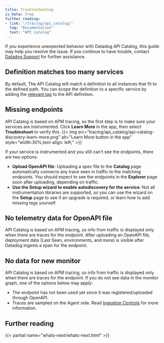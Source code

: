 ```yaml
---
title: Troubleshooting
is_beta: true
further_reading:
- link: "/tracing/api_catalog/"
  tag: "Documentation"
  text: "API Catalog"
---
```


If you experience unexpected behavior with Datadog API Catalog, this guide may help you resolve the issue. If you continue to have trouble, contact [Datadog Support][1] for further assistance.

## Definition matches too many services

By default, The API Catalog will match a definition to all instances that fit to the defined path.
You can scope the definition to a specific service by adding the [relevant tag][4] to the API definition.

## Missing endpoints

API Catalog is based on APM tracing, so the first step is to make sure your services are instrumented. Click **Learn More** in the app, then select **Troubleshoot** to verify this.
{{< img src="tracing/api_catalog/api-catalog-discovery-learn-more.png" alt="Learn More button in the app" style="width:30%;text-align: left;" >}}

If your service is instrumented and you still can't see the endpoints, there are two options:
- **Upload OpenAPI file**: Uploading a spec file to the **Catalog** page automatically connects any trace seen in traffic to the matching endpoints. You should expect to see the endpoints in the **Explorer** page soon after uploading, depending on traffic.
- **Use the Setup wizard to enable autodiscovery for the service**: Not all instrumentation libraries are supported, so you can use the wizard on the **Setup** page to see if an upgrade is required, or learn how to add missing tags yourself.

## No telemetry data for OpenAPI file

API Catalog is based on APM tracing, so info from traffic is displayed only when there are traces for the endpoint. After uploading an OpenAPI file, deployment data (Last Seen, environments, and more) is visible after Datadog ingests a span for the endpoint.

## No data for new monitor

API Catalog is based on APM tracing, so info from traffic is displayed only when there are traces for the endpoint. If you do not see data in the monitor graph, one of the options below may apply:
- The endpoint has not been used yet since it was registered/uploaded through OpenAPI.
- Traces are sampled on the Agent side. Read [Ingestion Controls][3] for more information.

## Further reading

{{< partial name="whats-next/whats-next.html" >}}

[1]: /help/
[2]: /tracing/trace_collection/
[3]: /tracing/trace_pipeline/ingestion_controls/
[4]: /api_catalog/add_metadata/#metadata-structure-and-supported-versions